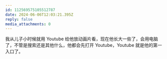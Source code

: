```yaml
---
id: 112569575105512787
date: 2024-06-06T12:03:21.395Z
reply: false
media_attachments: 0
---
```


我从儿子小时候就用 Youtube 给他放动画片看，现在他长大一些了，会用电脑了，不管是搜索还是其他什么，他都会先打开 Youtube，Youtube 就是他的第一入口了。

